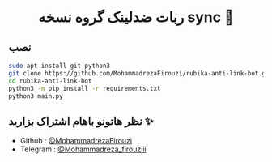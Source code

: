 <h1 align="center">ربات ضدلینک گروه نسخه sync 🤖</h1>


## نصب

```sh
sudo apt install git python3
git clone https://github.com/MohammadrezaFirouzi/rubika-anti-link-bot.git
cd rubika-anti-link-bot
python3 -m pip install -r requirements.txt
python3 main.py
```



## نظر هاتونو باهام اشتراک بزارید ✨


* Github : [@MohammadrezaFirouzi](https://github.com/MohammadrezaFirouzi)
* Telegram : [@Mohammadreza_firouziii](https://t.me/Mohammadreza_firouziii)


